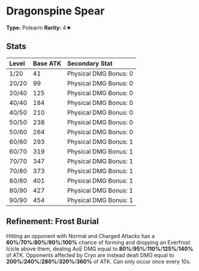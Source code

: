 # Dragonspine Spear

**Type:** Polearm
**Rarity:** 4★

## Stats

| Level | Base ATK | Secondary Stat |
| :--- | :--- | :--- |
| 1/20 | 41 | Physical DMG Bonus: 0 |
| 20/20 | 99 | Physical DMG Bonus: 0 |
| 20/40 | 125 | Physical DMG Bonus: 0 |
| 40/40 | 184 | Physical DMG Bonus: 0 |
| 40/50 | 210 | Physical DMG Bonus: 0 |
| 50/50 | 238 | Physical DMG Bonus: 0 |
| 50/60 | 264 | Physical DMG Bonus: 0 |
| 60/60 | 293 | Physical DMG Bonus: 1 |
| 60/70 | 319 | Physical DMG Bonus: 1 |
| 70/70 | 347 | Physical DMG Bonus: 1 |
| 70/80 | 373 | Physical DMG Bonus: 1 |
| 80/80 | 401 | Physical DMG Bonus: 1 |
| 80/90 | 427 | Physical DMG Bonus: 1 |
| 90/90 | 454 | Physical DMG Bonus: 1 |

## Refinement: Frost Burial

Hitting an opponent with Normal and Charged Attacks has a **60%**/**70%**/**80%**/**90%**/**100%** chance of forming and dropping an Everfrost Icicle above them, dealing AoE DMG equal to **80%**/**95%**/**110%**/**125%**/**140%** of ATK. Opponents affected by Cryo are instead dealt DMG equal to **200%**/**240%**/**280%**/**320%**/**360%** of ATK. Can only occur once every 10s.

